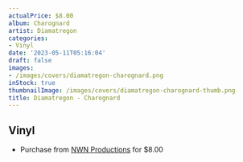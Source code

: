 ```yaml
---
actualPrice: $8.00
album: Charognard
artist: Diamatregon
categories:
- Vinyl
date: '2023-05-11T05:16:04'
draft: false
images:
- /images/covers/diamatregon-charognard.png
inStock: true
thumbnailImage: /images/covers/diamatregon-charognard-thumb.png
title: Diamatregon - Charognard
---
```


## Vinyl
* Purchase from [NWN Productions](http://shop.nwnprod.com/index.php?route=product/product&path=76&product_id=34231&sort=pd.name&order=ASC) for $8.00
